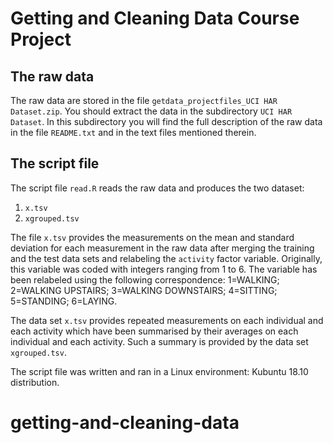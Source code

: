 # Getting and Cleaning Data Course Project #

## The raw data ##
The raw data are stored in the file `getdata_projectfiles_UCI HAR Dataset.zip`. You should extract the data in the subdirectory `UCI HAR Dataset`. In this subdirectory you will find the full description of the raw data in the file `README.txt` and in the text files mentioned therein.

## The script file ##

The script file `read.R` reads the raw data and produces the two dataset:

1. `x.tsv`
2. `xgrouped.tsv`

The file `x.tsv` provides  the measurements on the mean and standard deviation for each measurement in the raw data after merging the training and the test data sets and relabeling the `activity` factor variable. Originally, this variable was coded with integers ranging from 1 to 6. The variable has been relabeled using the following correspondence: 1=WALKING; 2=WALKING UPSTAIRS; 3=WALKING DOWNSTAIRS; 4=SITTING; 5=STANDING; 6=LAYING.

The data set `x.tsv` provides repeated measurements on each individual and each activity which have been summarised by their averages on each individual and each activity. Such a summary is provided by the data set `xgrouped.tsv`.

The script file was written and ran in a Linux environment: Kubuntu 18.10 distribution.

# getting-and-cleaning-data
